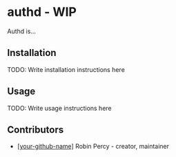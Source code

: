 # authd - WIP

Authd is...



## Installation

TODO: Write installation instructions here

## Usage

TODO: Write usage instructions here


## Contributors

- [[your-github-name]](https://github.com/[your-github-name]) Robin Percy - creator, maintainer

